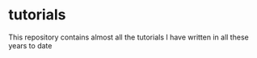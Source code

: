 # tutorials
This repository contains almost all the tutorials I have written in all these years to date
